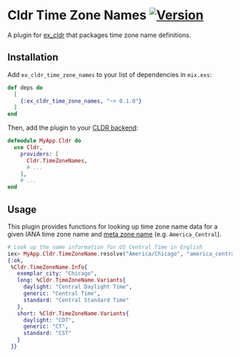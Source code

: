 # Cldr Time Zone Names [![Version](https://img.shields.io/hexpm/v/ex_cldr_time_zone_names)](https://hexdocs.pm/ex_cldr_time_zone_names/readme.html)

A plugin for [ex_cldr](https://hex.pm/packages/ex_cldr) that packages time zone name definitions.

## Installation

Add `ex_cldr_time_zone_names` to your list of dependencies in `mix.exs`:

```elixir
def deps do
  [
    {:ex_cldr_time_zone_names, "~> 0.1.0"}
  ]
end
```

Then, add the plugin to your [CLDR backend](https://hexdocs.pm/ex_cldr/readme.html#backend-module-configuration):

```elixir
defmodule MyApp.Cldr do
  use Cldr,
    providers: [
      Cldr.TimeZoneNames,
      # ...
    ],
    # ...
end
```

## Usage

This plugin provides functions for looking up time zone name data for a given IANA time zone name and [meta zone name](https://github.com/unicode-org/cldr/blob/4667907abd60081c29f0b110623efc4ec545d844/common/supplemental/metaZones.xml) (e.g. `America_Central`).

```elixir
# Look up the name information for US Central Time in English
iex> MyApp.Cldr.TimeZoneName.resolve("America/Chicago", "america_central", locale: :en)
{:ok,
 %Cldr.TimeZoneName.Info{
   exemplar_city: "Chicago",
   long: %Cldr.TimeZoneName.Variants{
     daylight: "Central Daylight Time",
     generic: "Central Time",
     standard: "Central Standard Time"
   },
   short: %Cldr.TimeZoneName.Variants{
     daylight: "CDT",
     generic: "CT",
     standard: "CST"
   }
 }}
```

